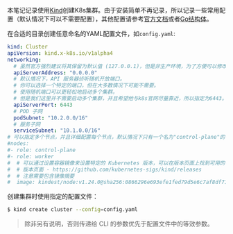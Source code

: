 本笔记记录使用[Kind](https://kind.sigs.k8s.io/)创建K8s集群。由于安装简单不再记录，所以记录一些常用配置（默认情况下可以不需要配置），其他配置请参考[官方文档](https://kind.sigs.k8s.io/docs/user/configuration/)或者[Go结构体](https://pkg.go.dev/sigs.k8s.io/kind/pkg/apis/config/v1alpha4#Cluster)。

在合适的目录创建任意命名的YAML配置文件，如`config.yaml`:

```yaml
kind: Cluster
apiVersion: kind.x-k8s.io/v1alpha4
networking:
  # 虽然官方强烈建议将其保留为默认值 (127.0.0.1)，但是非生产环境，为了方便可以修改。
  apiServerAddress: "0.0.0.0"
  # 默认情况下，API 服务器侦听随机开放端口。
  # 你可以选择一个特定的端口，但在大多数情况下可能不需要。
  # 使用随机端口可以更轻松地启动多个集群。
  # 但是我们这里并不需要启动多个集群，并且希望他与k8s官网尽量靠近，所以指定为6443。
  apiServerPort: 6443
  # POD 子网
  podSubnet: "10.2.0.0/16"
  # 服务子网
  serviceSubnet: "10.1.0.0/16"
# 可以指定多个节点，并且详细配置每个节点，默认情况下只有一个名为"control-plane"的节点
#nodes:
#- role: control-plane
#- role: worker
#  # 可以通过设置容器镜像来设置特定的 Kubernetes 版本，可以在版本页面上找到可用的镜像标签
#  # 版本页面 - https://github.com/kubernetes-sigs/kind/releases
#  # 注意需要包含镜像摘要
#  image: kindest/node:v1.24.0@sha256:0866296e693efe1fed79d5e6c7af8df71fc73ae45e3679af05342239cdc5bc8e
```

创建集群时使用指定的配置文件：

```sh
$ kind create cluster --config=config.yaml
```

> 除非另有说明，否则传递给 CLI 的参数优先于配置文件中的等效参数。